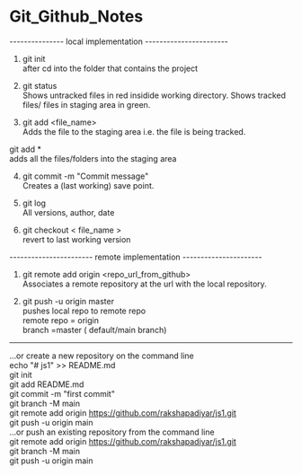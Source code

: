 # Git_Github_Notes


--------------- local implementation -----------------------
1) git init   
 after cd into the folder that contains the project   


2) git status   
 Shows untracked files in red insidide working directory.
 Shows tracked files/ files in staging area in green.   

3) git add <file_name>   
 Adds the file to the staging area i.e. the file is being tracked.   

 git add *    
 adds all the files/folders into the staging area   

4) git commit -m "Commit message"   
 Creates a (last working) save point.   

5) git log   
 All versions, author, date   

6) git checkout < file_name >   
 revert to last working version   

----------------------- remote implementation ----------------------   

1) git remote add origin <repo_url_from_github>   
Associates a remote repository at the url with the local repository.

2) git push -u origin master   
pushes local repo to remote repo   
remote repo = origin   
branch =master ( default/main branch)   





-------------------------------------------------   
…or create a new repository on the command line   
echo "# js1" >> README.md   
git init   
git add README.md   
git commit -m "first commit"   
git branch -M main   
git remote add origin https://github.com/rakshapadiyar/js1.git   
git push -u origin main   
…or push an existing repository from the command line   
git remote add origin https://github.com/rakshapadiyar/js1.git   
git branch -M main   
git push -u origin main   
